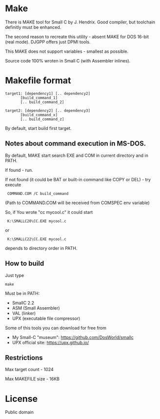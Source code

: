 # Make

There is MAKE tool for Small C by J. Hendrix.
Good compiler, but toolchain definitly must be enhanced.

The second reason to recreate this utility - absent
MAKE for DOS 16-bit (real mode). DJGPP offers just DPMI tools.

This MAKE does not support variables - smallest as possible.

Source code 100% wroten in Small C (with Assembler inlines).

# Makefile format

    target1: [dependency1] [.. dependency2]
           [build_command_1]
           [.. build_command_2]

    target2: [dependency2] [.. dependency3]
           [build_command_x]
           [.. build_command_z]

By default, start build first target.

## Notes about command execution in MS-DOS.

By default, MAKE start search EXE and COM in current
directory and in PATH.

If found - run.

If not found (it could be BAT or built-in command like
COPY or DEL) - try execute

     COMMAND.COM /C build_command

(Path to COMMAND.COM will be received from COMSPEC env variable)


So, if You wrote "cc mycool.c" it could start

     K:\SMALLC20\CC.EXE mycool.c

or

     K:\SMALLC22\CC.EXE mycool.c

depends to directory order in PATH.

## How to build

Just type

    make

Must be in PATH:

* SmallC 2.2
* ASM (Small Assembler)
* VAL (linker)
* UPX (executable file compressor)

Some of this tools you can download for free from

* My Small-C "museum": https://github.com/DosWorld/smallc
* UPX official site: https://upx.github.io/

## Restrictions

Max target count - 1024

Max MAKEFILE size - 16KB

# License

Public domain

